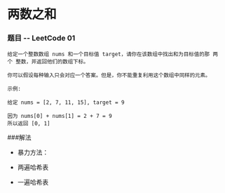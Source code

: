 # 两数之和
	
### 题目 -- LeetCode 01

	给定一个整数数组 nums 和一个目标值 target，请你在该数组中找出和为目标值的那 两个 整数，并返回他们的数组下标。
    
    你可以假设每种输入只会对应一个答案。但是，你不能重复利用这个数组中同样的元素。
    
    示例:
    
    给定 nums = [2, 7, 11, 15], target = 9
    
    因为 nums[0] + nums[1] = 2 + 7 = 9
    所以返回 [0, 1]
    
###解法

- 暴力方法：

- 两遍哈希表

- 一遍哈希表
